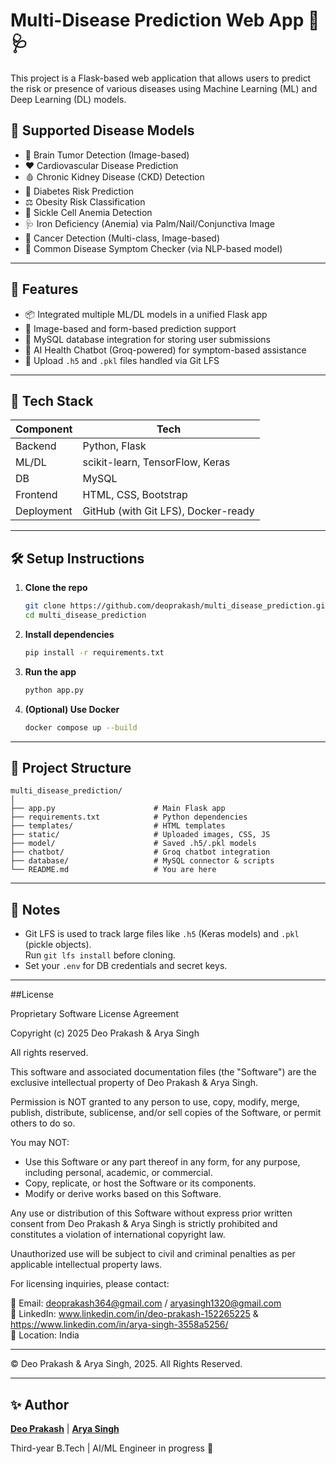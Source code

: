 
# Multi-Disease Prediction Web App 🧠🩺

This project is a Flask-based web application that allows users to predict the risk or presence of various diseases using Machine Learning (ML) and Deep Learning (DL) models.

## 🔬 Supported Disease Models

- 🧠 Brain Tumor Detection (Image-based)
- ❤️ Cardiovascular Disease Prediction
- 🩸 Chronic Kidney Disease (CKD) Detection
- 💉 Diabetes Risk Prediction
- ⚖️ Obesity Risk Classification
- 🧬 Sickle Cell Anemia Detection
- 🩺 Iron Deficiency (Anemia) via Palm/Nail/Conjunctiva Image
- 🧪 Cancer Detection (Multi-class, Image-based)
- 🤒 Common Disease Symptom Checker (via NLP-based model)

---

## 🚀 Features

- 📦 Integrated multiple ML/DL models in a unified Flask app
- 📸 Image-based and form-based prediction support
- 💾 MySQL database integration for storing user submissions
- 🤖 AI Health Chatbot (Groq-powered) for symptom-based assistance
- 📁 Upload `.h5` and `.pkl` files handled via Git LFS

---

## 🧰 Tech Stack

| Component | Tech |
|----------|------|
| Backend  | Python, Flask |
| ML/DL    | scikit-learn, TensorFlow, Keras |
| DB       | MySQL |
| Frontend | HTML, CSS, Bootstrap |
| Deployment | GitHub (with Git LFS), Docker-ready |

---

## 🛠️ Setup Instructions

1. **Clone the repo**

   ```bash
   git clone https://github.com/deoprakash/multi_disease_prediction.git
   cd multi_disease_prediction
   ```

2. **Install dependencies**

   ```bash
   pip install -r requirements.txt
   ```

3. **Run the app**

   ```bash
   python app.py
   ```

4. **(Optional) Use Docker**

   ```bash
   docker compose up --build
   ```

---

## 📂 Project Structure

```
multi_disease_prediction/
│
├── app.py                      # Main Flask app
├── requirements.txt            # Python dependencies
├── templates/                  # HTML templates
├── static/                     # Uploaded images, CSS, JS
├── model/                      # Saved .h5/.pkl models
├── chatbot/                    # Groq chatbot integration
├── database/                   # MySQL connector & scripts
└── README.md                   # You are here
```

---

## 📌 Notes

- Git LFS is used to track large files like `.h5` (Keras models) and `.pkl` (pickle objects).  
  Run `git lfs install` before cloning.
- Set your `.env` for DB credentials and secret keys.

---

##License

Proprietary Software License Agreement

Copyright (c) 2025 Deo Prakash & Arya Singh

All rights reserved.

This software and associated documentation files (the "Software") are the exclusive intellectual property of Deo Prakash & Arya Singh.

Permission is NOT granted to any person to use, copy, modify, merge, publish, distribute, sublicense, and/or sell copies of the Software, or permit others to do so.

You may NOT:
- Use this Software or any part thereof in any form, for any purpose, including personal, academic, or commercial.
- Copy, replicate, or host the Software or its components.
- Modify or derive works based on this Software.

Any use or distribution of this Software without express prior written consent from Deo Prakash & Arya Singh is strictly prohibited and constitutes a violation of international copyright law.

Unauthorized use will be subject to civil and criminal penalties as per applicable intellectual property laws.

For licensing inquiries, please contact:

📧 Email: deoprakash364@gmail.com / aryasingh1320@gmail.com  
🔗 LinkedIn: www.linkedin.com/in/deo-prakash-152265225  &   https://www.linkedin.com/in/arya-singh-3558a5256/  
📍 Location: India

-------------------------
© Deo Prakash & Arya Singh, 2025. All Rights Reserved.

---

## ✨ Author

**[Deo Prakash](https://www.linkedin.com/in/deo-prakash-152265225/)**  |  **[Arya Singh](https://www.linkedin.com/in/arya-singh-3558a5256/)**

Third-year B.Tech | AI/ML Engineer in progress 🚀
